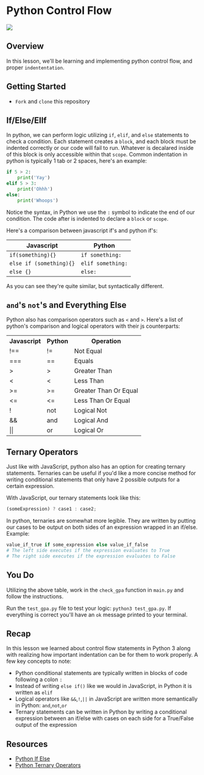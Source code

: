 # Python Control Flow

![](https://upload.wikimedia.org/wikipedia/commons/thumb/d/df/Malayopython_reticulatus%2C_Reticulated_python_-_Kaeng_Krachan_District%2C_Phetchaburi_Province_(47924282891).jpg/1280px-Malayopython_reticulatus%2C_Reticulated_python_-_Kaeng_Krachan_District%2C_Phetchaburi_Province_(47924282891).jpg)

## Overview

In this lesson, we'll be learning and implementing python control flow, and proper `indententation`.

## Getting Started
- `Fork` and `clone` this repository

## If/Else/ElIf

In python, we can perform logic utilizing `if`, `elif`, and `else` statements to check a condition. Each statement creates a `block`, and each block must be indented correctly or our code will fail to run. Whatever is decalared inside of this block is only accessible within that `scope`. Common indentation in python is typically 1 tab or 2 spaces, here's an example:

```python
if 5 > 2:
    print('Yay')
elif 5 > 3:
    print('Ohhh')
else:
    print('Whoops')
```

Notice the syntax, in Python we use the `:` symbol to indicate the end of our condition. The code after is indented to declare a `block` or `scope`.

Here's a comparison between javascript if's and python if's:

| Javascript              | Python            |
| ----------------------- | ----------------- |
| `if(something){}`       | `if something:`   |
| `else if (something){}` | `elif something:` |
| `else {}`               | `else:`           |

As you can see they're quite similar, but syntactically different.

## `and`'s `not`'s and Everything Else

Python also has comparison operators such as `<` and `>`. Here's a list of python's comparison and logical operators with their js counterparts:

<table>
    <tr>
        <th>Javascript</th>
        <th>Python</th>
        <th>Operation</th>
    </tr>
    <tr>
        <td>!==</td>
        <td>!=</td>
        <td>Not Equal</td>
    </tr>
    <tr>
        <td>===</td>
        <td>==</td>
        <td>Equals</td>
    </tr>
    <tr>
        <td>></td>
        <td>></td>
        <td>Greater Than</td>
    </tr>
    <tr>
        <td><</td>
        <td><</td>
        <td>Less Than</td>
    </tr>
    <tr>
        <td>>=</td>
        <td>>=</td>
        <td>Greater Than Or Equal</td>
    <tr>
        <td><=</td>
        <td><=</td>
        <td>Less Than Or Equal</td>
    </tr>
    <tr>
        <td>!</td>
        <td>not</td>
        <td>Logical Not</td>
    </tr>
    <tr>
        <td>&&</td>
        <td>and</td>
        <td>Logical And</td>
    </tr>
    <tr>
        <td>||</td>
        <td>or</td>
        <td>Logical Or</td>
    </tr>
</table>

## Ternary Operators
Just like with JavaScript, python also has an option for creating ternary statements. Ternaries can be useful if you'd like a more concise method for writing conditional statements that only have 2 possible outputs for a certain expression.

With JavaScript, our ternary statements look like this:

```js
(someExpression) ? case1 : case2;
```

In python, ternaries are somewhat more legible. They are written by putting our cases to be output on both sides of an expression wrapped in an if/else. Example:

```py
value_if_true if some_expression else value_if_false
# The left side executes if the expression evaluates to True
# The right side executes if the expression evaluates to False
```

## You Do

Utilizing the above table, work in the `check_gpa` function in `main.py` and follow the instructions.

Run the `test_gpa.py` file to test your logic: `python3 test_gpa.py`. If everything is correct you'll have an `ok` message printed to your terminal.

## Recap
In this lesson we learned about control flow statements in Python 3 along with realizing how important indentation can be for them to work properly. A few key concepts to note:
- Python conditional statements are typically written in blocks of code following a colon `:`
- Instead of writing `else if()` like we would in JavaScript, in Python it is written as `elif`
- Logical operators like `&&`,`!`,`||` in JavaScript are written more semantically in Python: `and`,`not`,`or`
- Ternary statements can be written in Python by writing a conditional expression between an if/else with cases on each side for a True/False output of the expression

## Resources
- [Python If Else](https://pythonguides.com/python-if-else/)
- [Python Ternary Operators](https://book.pythontips.com/en/latest/ternary_operators.html)
